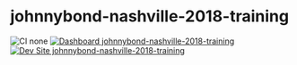 # johnnybond-nashville-2018-training

![CI none](https://img.shields.io/badge/ci-none-orange.svg)
[![Dashboard johnnybond-nashville-2018-training](https://img.shields.io/badge/dashboard-johnnybond_nashville_2018_training-yellow.svg)](https://dashboard.pantheon.io/sites/0f06caca-865d-4042-aba1-eb408413326f#dev/code)
[![Dev Site johnnybond-nashville-2018-training](https://img.shields.io/badge/site-johnnybond_nashville_2018_training-blue.svg)](http://dev-johnnybond-nashville-2018-training.pantheonsite.io/)